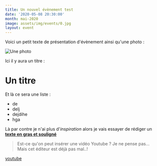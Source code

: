 ```yaml
---
title: Un nouvel évènement test
date: '2020-05-08 20:30:00'
month: mai-2020
image: assets/img/events/0.jpg
layout: event
---
```


Voici un petit texte de présentation d'évènement ainsi qu'une photo :

![Une photo](http://localhost:4000/assets/img/events/accordelyon1.jpg)

Ici il y aura un titre :

# Un titre

Et là ce sera une liste :

* de
* delj
* dejdihe
* hga

Là par contre je n'ai plus d'*inspiration* alors je vais essayer de rédiger un <ins>**texte en gras et souligné**</ins>

> Est-ce qu'on peut insérer une vidéo Youtube ?
> Je ne pense pas... Mais cet éditeur est déjà pas mal..!

[youtube](https://www.youtube.com/watch?v=Ne5J4bxWypI)
